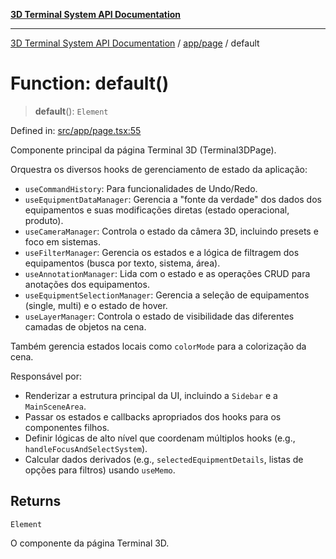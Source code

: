 [**3D Terminal System API Documentation**](../../../README.md)

***

[3D Terminal System API Documentation](../../../README.md) / [app/page](../README.md) / default

# Function: default()

> **default**(): `Element`

Defined in: [src/app/page.tsx:55](https://github.com/Dicommunitas/ThreeJS_Terminal_3D2/blob/52232744018ed621d550262a267cac5a8cb3ae25/src/app/page.tsx#L55)

Componente principal da página Terminal 3D (Terminal3DPage).

Orquestra os diversos hooks de gerenciamento de estado da aplicação:
- `useCommandHistory`: Para funcionalidades de Undo/Redo.
- `useEquipmentDataManager`: Gerencia a "fonte da verdade" dos dados dos equipamentos e suas modificações diretas (estado operacional, produto).
- `useCameraManager`: Controla o estado da câmera 3D, incluindo presets e foco em sistemas.
- `useFilterManager`: Gerencia os estados e a lógica de filtragem dos equipamentos (busca por texto, sistema, área).
- `useAnnotationManager`: Lida com o estado e as operações CRUD para anotações dos equipamentos.
- `useEquipmentSelectionManager`: Gerencia a seleção de equipamentos (single, multi) e o estado de hover.
- `useLayerManager`: Controla o estado de visibilidade das diferentes camadas de objetos na cena.

Também gerencia estados locais como `colorMode` para a colorização da cena.

Responsável por:
- Renderizar a estrutura principal da UI, incluindo a `Sidebar` e a `MainSceneArea`.
- Passar os estados e callbacks apropriados dos hooks para os componentes filhos.
- Definir lógicas de alto nível que coordenam múltiplos hooks (e.g., `handleFocusAndSelectSystem`).
- Calcular dados derivados (e.g., `selectedEquipmentDetails`, listas de opções para filtros) usando `useMemo`.

## Returns

`Element`

O componente da página Terminal 3D.
